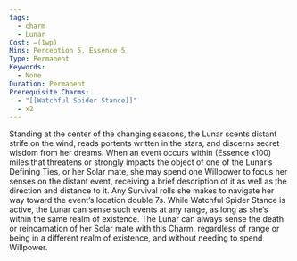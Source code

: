```yaml
---
tags:
  - charm
  - Lunar
Cost: —(1wp)
Mins: Perception 5, Essence 5
Type: Permanent
Keywords:
  - None
Duration: Permanent
Prerequisite Charms:
  - "[[Watchful Spider Stance]]"
  - x2
---
```

Standing at the center of the changing seasons, the Lunar scents distant strife on the wind, reads portents written in the stars, and discerns secret wisdom from her dreams. When an event occurs within (Essence x100) miles that threatens or strongly impacts the object of one of the Lunar’s Defining Ties, or her Solar mate, she may spend one Willpower to focus her senses on the distant event, receiving a brief description of it as well as the direction and distance to it. Any Survival rolls she makes to navigate her way toward the event’s location double 7s. While Watchful Spider Stance is active, the Lunar can sense such events at any range, as long as she’s within the same realm of existence. The Lunar can always sense the death or reincarnation of her Solar mate with this Charm, regardless of range or being in a different realm of existence, and without needing to spend Willpower. 